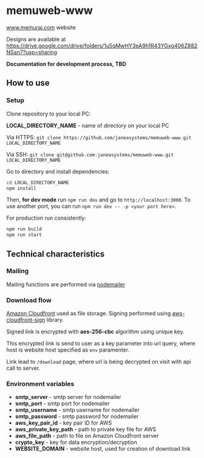 # memuweb-www
www.memurai.com website


Designs are available at https://drive.google.com/drive/folders/1u5qMwHY3eA9h1R43YGxg406Z882NSan7?usp=sharing

**Documentation for development process, TBD**

## How to use

### Setup

Clone repository to your local PC:

**LOCAL_DIRECTORY_NAME** - name of directory on your local PC

Via HTTPS: `git clone https://github.com/janeasystems/memuweb-www.git LOCAL_DIRECTORY_NAME`

Via SSH: `git clone git@github.com:janeasystems/memuweb-www.git LOCAL_DIRECTORY_NAME`

Go to directory and install dependencies:

```bash
cd LOCAL_DIRECTORY_NAME
npm install
```

Then, **for dev mode** run `npm run dev` and go to `http://localhost:3000`. To use another port, you can run
`npm run dev -- -p <your port here>`.

For production run consistently: 

```bash
npm run build
npm run start
```

## Technical characteristics

### Mailing

Mailing functions are performed via [nodemailer](https://nodemailer.com/about/)

### Download flow

[Amazon Cloudfront](https://docs.aws.amazon.com/AmazonCloudFront/latest/DeveloperGuide/Introduction.html) used as file
storage. Signing performed using [aws-cloudfront-sign](https://www.npmjs.com/package/aws-cloudfront-sign)
library.

Signed link is encrypted with **aes-256-cbc** algorithm using unique key.

This encrypted link is send to user as a key parameter into url query, where host is website host specified as `env`
paramenter.

Link lead to `/download` page, where url is being decrypted on visit with api call to server.

### Environment variables

- **smtp_server** - smtp server for nodemailer
- **smtp_port** - smtp port for nodemailer
- **smtp_username** - smtp username for nodemailer
- **smtp_password** - smtp password for nodemailer
- **aws_key_pair_id** - key pair ID for AWS
- **aws_private_key_path** - path to private key file for AWS
- **aws_file_path** - path to file on Amazon Cloudfront server
- **crypto_key** - key for data encryption/decryption
- **WEBSITE_DOMAIN** - website host, used for creation of download link
